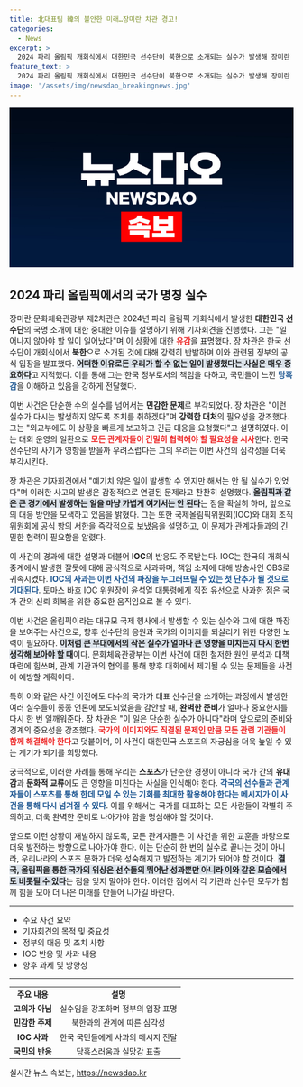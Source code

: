 ```yaml
---
title: 北대표팀 韓의 불안한 미래…장미란 차관 경고!
categories:
  - News
excerpt: >
  2024 파리 올림픽 개회식에서 대한민국 선수단이 북한으로 소개되는 실수가 발생해 장미란 부차관이 긴급 기자회견을 열고 유감을 표명했다. 그는 이 문제의 민감함과 외교부의 즉각적인 대응 필요성을 강조하며, IOC에 공식 항의했다고 밝혔다.
feature_text: >
  2024 파리 올림픽 개회식에서 대한민국 선수단이 북한으로 소개되는 실수가 발생해 장미란 부차관이 긴급 기자회견을 열고 유감을 표명했다. 그는 이 문제의 민감함과 외교부의 즉각적인 대응 필요성을 강조하며, IOC에 공식 항의했다고 밝혔다.
image: '/assets/img/newsdao_breakingnews.jpg'
---
```


<p><img src="/assets/img/newsdao_breakingnews.jpg" alt="ontimetimes 속보" /></p>

<h2 data-ke-size="size26">2024 파리 올림픽에서의 국가 명칭 실수</h2>

<p data-ke-size="size16"></p> 

<p>장미란 문화체육관광부 제2차관은 2024년 파리 올림픽 개회식에서 발생한 <b>대한민국 선수단</b>의 국명 소개에 대한 중대한 이슈를 설명하기 위해 기자회견을 진행했다. 그는 "일어나지 않아야 할 일이 일어났다"며 이 상황에 대한 <b><span style="color: #ee2323;">유감</span></b>을 표명했다. 장 차관은 한국 선수단이 개회식에서 <b>북한</b>으로 소개된 것에 대해 강력히 반발하며 이와 관련된 정부의 공식 입장을 발표했다. <b><span style="background-color: #21538527;">어떠한 이유로든 우리가 할 수 없는 일이 발생했다는 사실은 매우 중요하다</span></b>고 지적했다. 이를 통해 그는 한국 정부로서의 책임을 다하고, 국민들이 느낀 <b><span style="color: #1a5490;">당혹감</span></b>을 이해하고 있음을 강하게 전달했다.</p>

<p data-ke-size="size16"></p>

<p>이번 사건은 단순한 수의 실수를 넘어서는 <b>민감한 문제</b>로 부각되었다. 장 차관은 "이런 실수가 다시는 발생하지 않도록 조치를 취하겠다"며 <b>강력한 대처</b>의 필요성을 강조했다. 그는 "외교부에도 이 상황을 빠르게 보고하고 긴급 대응을 요청했다"고 설명하였다. 이는 대회 운영의 일환으로 <b><span style="color: #ee2323;">모든 관계자들이 긴밀히 협력해야 할 필요성을 시사</span></b>한다. 한국 선수단의 사기가 영향을 받을까 우려스럽다는 그의 우려는 이번 사건의 심각성을 더욱 부각시킨다.</p>

<p data-ke-size="size16"></p>

<p>장 차관은 기자회견에서 "예기치 않은 일이 발생할 수 있지만 해서는 안 될 실수가 있었다"며 이러한 사고의 발생은 감정적으로 연결된 문제라고 찬찬히 설명했다. <b><span style="background-color: #21538527;">올림픽과 같은 큰 경기에서 발생하는 일을 마냥 가볍게 여기서는 안 된다</span></b>는 점을 확실히 하며, 앞으로의 대응 방안을 모색하고 있음을 밝혔다. 그는 또한 국제올림픽위원회(IOC)와 대회 조직위원회에 공식 항의 서한을 즉각적으로 보냈음을 설명하고, 이 문제가 관계자들과의 긴밀한 협력이 필요함을 알렸다. </p>

<p data-ke-size="size16"></p>

<p>이 사건의 경과에 대한 설명과 더불어 <b>IOC</b>의 반응도 주목받는다. IOC는 한국의 개회식 중계에서 발생한 잘못에 대해 공식적으로 사과하며, 책임 소재에 대해 방송사인 OBS로 귀속시켰다. <b><span style="color: #1a5490;">IOC의 사과는 이번 사건의 파장을 누그러뜨릴 수 있는 첫 단추가 될 것으로 기대된다</span></b>. 토마스 바흐 IOC 위원장이 윤석열 대통령에게 직접 유선으로 사과한 점은 국가 간의 신뢰 회복을 위한 중요한 움직임으로 볼 수 있다.</p>

<p data-ke-size="size16"></p>

<p>이번 사건은 올림픽이라는 대규모 국제 행사에서 발생할 수 있는 실수와 그에 대한 파장을 보여주는 사건으로, 향후 선수단의 응원과 국가의 이미지를 되살리기 위한 다양한 노력이 필요하다. <b><span style="background-color: #21538527;">이처럼 큰 무대에서의 작은 실수가 얼마나 큰 영향을 미치는지 다시 한번 생각해 보아야 할 때</span></b>이다. 문화체육관광부는 이번 사건에 대한 철저한 원인 분석과 대책 마련에 힘쓰며, 관계 기관과의 협의를 통해 향후 대회에서 제기될 수 있는 문제들을 사전에 예방할 계획이다.</p>

<p data-ke-size="size16"></p>

<p>특히 이와 같은 사건 이전에도 다수의 국가가 대표 선수단을 소개하는 과정에서 발생한 여러 실수들이 종종 언론에 보도되었음을 감안할 때, <b>완벽한 준비</b>가 얼마나 중요한지를 다시 한 번 일깨워준다. 장 차관은 "이 일은 단순한 실수가 아니다"라며 앞으로의 준비와 경계의 중요성을 강조했다. <b><span style="color: #ee2323;">국가의 이미지와도 직결된 문제인 만큼 모든 관련 기관들이 함께 해결해야 한다</span></b>고 덧붙이며, 이 사건이 대한민국 스포츠의 자긍심을 더욱 높일 수 있는 계기가 되기를 희망했다. </p>

<p data-ke-size="size16"></p>

<p>궁극적으로, 이러한 사례를 통해 우리는 <b>스포츠</b>가 단순한 경쟁이 아니라 국가 간의 <b>유대감</b>과 <b>문화적 교류</b>에도 큰 영향을 미친다는 사실을 인식해야 한다. <b><span style="color: #1a5490;">각국의 선수들과 관계자들이 스포츠를 통해 한데 모일 수 있는 기회를 최대한 활용해야 한다는 메시지가 이 사건을 통해 다시 넘겨질 수 있다</span></b>. 이를 위해서는 국가를 대표하는 모든 사람들이 각별히 주의하고, 더욱 완벽한 준비로 나아가야 함을 명심해야 할 것이다.</p>

<p data-ke-size="size16"></p>

<p>앞으로 이런 상황이 재발하지 않도록, 모든 관계자들은 이 사건을 위한 교훈을 바탕으로 더욱 발전하는 방향으로 나아가야 한다. 이는 단순히 한 번의 실수로 끝나는 것이 아니라, 우리나라의 스포츠 문화가 더욱 성숙해지고 발전하는 계기가 되어야 할 것이다. <b><span style="background-color: #21538527;">결국, 올림픽을 통한 국가의 위상은 선수들의 뛰어난 성과뿐만 아니라 이와 같은 모습에서도 비롯될 수 있다</span></b>는 점을 잊지 말아야 한다. 이러한 점에서 각 기관과 선수단 모두가 함께 힘을 모아 더 나은 미래를 만들어 나가길 바란다. </p>

<hr>

<ul>
  <li>주요 사건 요약</li>
  <li>기자회견의 목적 및 중요성</li>
  <li>정부의 대응 및 조치 사항</li>
  <li>IOC 반응 및 사과 내용</li>
  <li>향후 과제 및 방향성</li>
</ul>

<hr>

<table>
  <tr>
    <td style="text-align: center; height: 17px;"><b>주요 내용</b></td>
    <td style="text-align: center; height: 17px;"><b>설명</b></td>
  </tr>
  <tr>
    <td style="text-align: center; height: 17px;"><b>고의가 아님</b></td>
    <td style="text-align: center; height: 17px;">실수임을 강조하며 정부의 입장 표명</td>
  </tr>
  <tr>
    <td style="text-align: center; height: 17px;"><b>민감한 주제</b></td>
    <td style="text-align: center; height: 17px;">북한과의 관계에 따른 심각성</td>
  </tr>
  <tr>
    <td style="text-align: center; height: 17px;"><b>IOC 사과</b></td>
    <td style="text-align: center; height: 17px;">한국 국민들에게 사과의 메시지 전달</td>
  </tr>
  <tr>
    <td style="text-align: center; height: 17px;"><b>국민의 반응</b></td>
    <td style="text-align: center; height: 17px;">당혹스러움과 실망감 표출</td>
  </tr>
</table>

<p data-ke-size="size16"></p>
실시간 뉴스 속보는, <a href="https://newsdao.kr" rel="dofollow">https://newsdao.kr</a>



